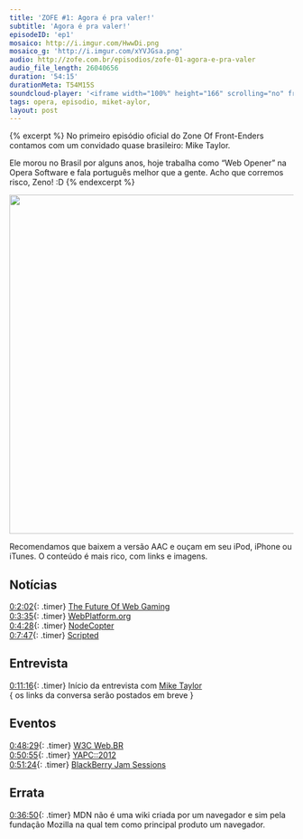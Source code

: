 ```yaml
---
title: 'ZOFE #1: Agora é pra valer!'
subtitle: 'Agora é pra valer!'
episodeID: 'ep1'
mosaico: http://i.imgur.com/HwwDi.png
mosaico_g: 'http://i.imgur.com/xYVJGsa.png'
audio: http://zofe.com.br/episodios/zofe-01-agora-e-pra-valer
audio_file_length: 26040656
duration: '54:15'
durationMeta: T54M15S
soundcloud-player: '<iframe width="100%" height="166" scrolling="no" frameborder="no" src="https://w.soundcloud.com/player/?url=https%3A//api.soundcloud.com/tracks/155516820%3Fsecret_token%3Ds-cb53Q&amp;color=ff5500&amp;auto_play=false&amp;hide_related=true&amp;show_artwork=true&amp;show_comments=false&amp;show_user=false&amp;show_reposts=false"></iframe>'
tags: opera, episodio, miket-aylor,
layout: post
---
```


{% excerpt %}
No primeiro episódio oficial do Zone Of Front-Enders contamos com um convidado quase brasileiro: Mike Taylor.

Ele morou no Brasil por alguns anos, hoje trabalha como “Web Opener” na Opera Software e fala português melhor que a gente. Acho que corremos risco, Zeno! :D
{% endexcerpt %}

<img class="mosaico" title="Mosaico do episódio 1" src="http://i.imgur.com/HwwDi.png" alt="" width="600" height="600" />

Recomendamos que baixem a versão AAC e ouçam em seu iPod, iPhone ou iTunes. O conteúdo é mais rico, com links e imagens.

## Notícias

[0:2:02](#t=0:2:02){: .timer} [The Future Of Web Gaming](http://www.youtube.com/watch?v=Voz0-5Ynpyo "The Future Of Web Gaming")<br>
[0:3:35](#t=0:3:35){: .timer} [WebPlatform.org](http://webplatform.org "Web Platform")<br>
[0:4:28](#t=0:4:28){: .timer} [NodeCopter](http://nodecopter.com "NodeCopter JS")<br>
[0:7:47](#t=0:7:47){: .timer} [Scripted](https://github.com/scripted-editor/scripted "VMWare's Scripted")

## Entrevista

[0:11:16](#t=0:11:16){: .timer} Início da entrevista com [Mike Taylor](http://miketaylr.com)<br>
{ os links da conversa serão postados em breve }

## Eventos

[0:48:29](#t=0:48:29){: .timer} [W3C Web.BR](http://conferenciaweb.w3c.br)<br>
[0:50:55](#t=0:50:55){: .timer} [YAPC::2012](http://yapcbrasil.org.br/2012)<br>
[0:51:24](#t=0:51:24){: .timer} [BlackBerry Jam Sessions](http://blackberryjamsessions.com)

## Errata

[0:36:50](#t=0:36:50){: .timer} MDN não é uma wiki criada por um navegador e sim pela fundação Mozilla na qual tem como principal produto um navegador.
